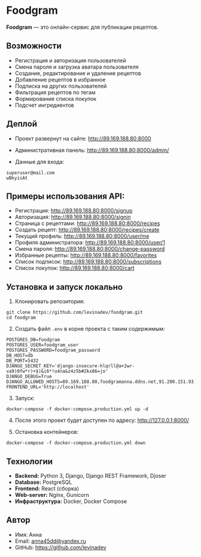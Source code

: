 # Foodgram

**Foodgram** — это онлайн-сервис для публикации рецептов.

## Возможности
- Регистрация и авторизация пользователей  
- Смена пароля и загрузка аватара пользователя
- Создание, редактирование и удаление рецептов  
- Добавление рецептов в избранное
- Подписка на других пользователей
- Фильтрация рецептов по тегам
- Формирование списка покупок 
- Подсчет ингредиентов

## Деплой
- Проект развернут на сайте: http://89.169.188.80:8000
- Административная панель: http://89.169.188.80:8000/admin/

- Данные для входа:
```
superuser@mail.com
wBkyisAt
```

## Примеры использования API:
- Регистрация: http://89.169.188.80:8000/signup
- Авторизация: http://89.169.188.80:8000/signin
- Страница с рецептами: http://89.169.188.80:8000/recipes
- Создать рецепт: http://89.169.188.80:8000/recipes/create
- Текущий профиль: http://89.169.188.80:8000/user/me
- Профиля администратора: http://89.169.188.80:8000/user/1
- Смена пароля: http://89.169.188.80:8000/change-password
- Избранные рецепты: http://89.169.188.80:8000/favorites
- Список подписок: http://89.169.188.80:8000/subscriptions
- Список покупок: http://89.169.188.80:8000/cart

## Установка и запуск локально

1. Клонировать репозитория:

```
git clone https://github.com/levinadev/foodgram.git
cd foodgram
```

2. Создать файл `.env` в корне проекта с таким содержимым:
```
POSTGRES_DB=foodgram
POSTGRES_USER=foodgram_user
POSTGRES_PASSWORD=foodgram_password
DB_HOST=db
DB_PORT=5432
DJANGO_SECRET_KEY='django-insecure-hlqrll@a+2wr-va9)0fw*r)+$)&i6*!u4na&z4z5b#2kx86=jo'
DJANGO_DEBUG=True
DJANGO_ALLOWED_HOSTS=89.169.188.80,foodgramanna.ddns.net,91.200.151.93,localhost,127.0.0.1
FRONTEND_URL='http://localhost'
```

3. Запуск:

```
docker-compose -f docker-compose.production.yml up -d
```

4. После этого проект будет доступен по адресу: http://127.0.0.1:8000/

5. Остановка контейнеров:

```
docker-compose -f docker-compose.production.yml down
```

## Технологии
- **Backend:** Python 3, Django, Django REST Framework, Djoser  
- **Database:** PostgreSQL  
- **Frontend:** React (сборка)  
- **Web-server:** Nginx, Gunicorn  
- **Инфраструктура:** Docker, Docker Compose  

## Автор

- Имя: Анна
- Email: anna45dd@yandex.ru
- GitHub: https://github.com/levinadev